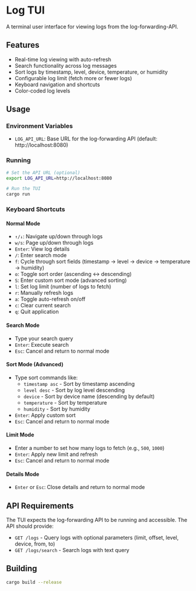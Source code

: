 # Log TUI

A terminal user interface for viewing logs from the log-forwarding-API.

## Features

- Real-time log viewing with auto-refresh
- Search functionality across log messages
- Sort logs by timestamp, level, device, temperature, or humidity
- Configurable log limit (fetch more or fewer logs)
- Keyboard navigation and shortcuts
- Color-coded log levels

## Usage

### Environment Variables

- `LOG_API_URL`: Base URL for the log-forwarding API (default: http://localhost:8080)

### Running

```bash
# Set the API URL (optional)
export LOG_API_URL=http://localhost:8080

# Run the TUI
cargo run
```

### Keyboard Shortcuts

#### Normal Mode
- `↑/↓`: Navigate up/down through logs
- `w/s`: Page up/down through logs
- `Enter`: View log details
- `/`: Enter search mode
- `f`: Cycle through sort fields (timestamp → level → device → temperature → humidity)
- `o`: Toggle sort order (ascending ↔ descending)
- `S`: Enter custom sort mode (advanced sorting)
- `l`: Set log limit (number of logs to fetch)
- `r`: Manually refresh logs
- `a`: Toggle auto-refresh on/off
- `c`: Clear current search
- `q`: Quit application

#### Search Mode
- Type your search query
- `Enter`: Execute search
- `Esc`: Cancel and return to normal mode

#### Sort Mode (Advanced)
- Type sort commands like:
  - `timestamp asc` - Sort by timestamp ascending
  - `level desc` - Sort by log level descending  
  - `device` - Sort by device name (descending by default)
  - `temperature` - Sort by temperature
  - `humidity` - Sort by humidity
- `Enter`: Apply custom sort
- `Esc`: Cancel and return to normal mode

#### Limit Mode
- Enter a number to set how many logs to fetch (e.g., `500`, `1000`)
- `Enter`: Apply new limit and refresh
- `Esc`: Cancel and return to normal mode

#### Details Mode
- `Enter` or `Esc`: Close details and return to normal mode

## API Requirements

The TUI expects the log-forwarding API to be running and accessible. The API should provide:

- `GET /logs` - Query logs with optional parameters (limit, offset, level, device, from, to)
- `GET /logs/search` - Search logs with text query

## Building

```bash
cargo build --release
```
